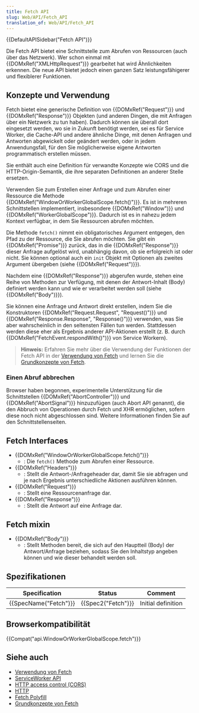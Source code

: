 ```yaml
---
title: Fetch API
slug: Web/API/Fetch_API
translation_of: Web/API/Fetch_API
---
```

{{DefaultAPISidebar("Fetch API")}}

Die Fetch API bietet eine Schnittstelle zum Abrufen von Ressourcen (auch über das Netzwerk). Wer schon einmal mit {{DOMxRef("XMLHttpRequest")}} gearbeitet hat wird Ähnlichkeiten erkennen. Die neue API bietet jedoch einen ganzen Satz leistungsfähigerer und flexiblerer Funktionen.

## Konzepte und Verwendung

Fetch bietet eine generische Definition von {{DOMxRef("Request")}} und {{DOMxRef("Response")}} Objekten (und anderen Dingen, die mit Anfragen über ein Netzwerk zu tun haben). Dadurch können sie überall dort eingesetzt werden, wo sie in Zukunft benötigt werden, sei es für Service Worker, die Cache-API und andere ähnliche Dinge, mit denen Anfragen und Antworten abgewickelt oder geändert werden, oder in jedem Anwendungsfall, für den Sie möglicherweise eigene Antworten programmatisch erstellen müssen.

Sie enthält auch eine Definition für verwandte Konzepte wie CORS und die HTTP-Origin-Semantik, die ihre separaten Definitionen an anderer Stelle ersetzen.

Verwenden Sie zum Erstellen einer Anfrage und zum Abrufen einer Ressource die Methode {{DOMxRef("WindowOrWorkerGlobalScope.fetch()")}}. Es ist in mehreren Schnittstellen implementiert, insbesondere {{DOMxRef("Window")}} und {{DOMxRef("WorkerGlobalScope")}}. Dadurch ist es in nahezu jedem Kontext verfügbar, in dem Sie Ressourcen abrufen möchten.

Die Methode `fetch()` nimmt ein obligatorisches Argument entgegen, den Pfad zu der Ressource, die Sie abrufen möchten. Sie gibt ein {{DOMxRef("Promise")}} zurück, das in die {{DOMxRef("Response")}} dieser Anfrage aufgelöst wird, unabhängig davon, ob sie erfolgreich ist oder nicht. Sie können optional auch ein `init` Objekt mit Optionen als zweites Argument übergeben (siehe {{DOMxRef("Request")}}).

Nachdem eine {{DOMxRef("Response")}} abgerufen wurde, stehen eine Reihe von Methoden zur Verfügung, mit denen der Antwort-Inhalt (Body) definiert werden kann und wie er verarbeitet werden soll (siehe {{DOMxRef("Body")}}).

Sie können eine Anfrage und Antwort direkt erstellen, indem Sie die Konstruktoren {{DOMxRef("Request.Request", "Request()")}} und {{DOMxRef("Response.Response", "Response()")}} verwenden, was Sie aber wahrscheinlich in den seltensten Fällen tun werden. Stattdessen werden diese eher als Ergebnis anderer API-Aktionen erstellt (z. B. durch {{DOMxRef("FetchEvent.respondWith()")}} von Service Workern).

> **Hinweis:** Erfahren Sie mehr über die Verwendung der Funktionen der Fetch API in der [Verwendung von Fetch](/de/docs/Web/API/Fetch_API/Using_Fetch) und lernen Sie die [Grundkonzepte von Fetch](/de/docs/Web/API/Fetch_API/Basic_concepts).

### Einen Abruf abbrechen

Browser haben begonnen, experimentelle Unterstützung für die Schnittstellen {{DOMxRef("AbortController")}} und {{DOMxRef("AbortSignal")}} hinzuzufügen (auch Abort API genannt), die den Abbruch von Operationen durch Fetch und XHR ermöglichen, sofern diese noch nicht abgeschlossen sind. Weitere Informationen finden Sie auf den Schnittstellenseiten.

## Fetch Interfaces

- {{DOMxRef("WindowOrWorkerGlobalScope.fetch()")}}
  - : Die `fetch()` Methode zum Abrufen einer Ressource.
- {{DOMxRef("Headers")}}
  - : Stellt die Antwort-/Anfrageheader dar, damit Sie sie abfragen und je nach Ergebnis unterschiedliche Aktionen ausführen können.
- {{DOMxRef("Request")}}
  - : Stellt eine Ressourcenanfrage dar.
- {{DOMxRef("Response")}}
  - : Stellt die Antwort auf eine Anfrage dar.

## Fetch mixin

- {{DOMxRef("Body")}}
  - : Stellt Methoden bereit, die sich auf den Hauptteil (Body) der Antwort/Anfrage beziehen, sodass Sie den Inhaltstyp angeben können und wie dieser behandelt werden soll.

## Spezifikationen

| Specification                | Status                   | Comment            |
| ---------------------------- | ------------------------ | ------------------ |
| {{SpecName("Fetch")}} | {{Spec2("Fetch")}} | Initial definition |

## Browserkompatibilität

{{Compat("api.WindowOrWorkerGlobalScope.fetch")}}

## Siehe auch

- [Verwendung von Fetch](/de/docs/Web/API/Fetch_API/Using_Fetch)
- [ServiceWorker API](/de/docs/Web/API/ServiceWorker_API)
- [HTTP access control (CORS)](/de/docs/Web/HTTP/Access_control_CORS)
- [HTTP](/de/docs/Web/HTTP)
- [Fetch Polyfill](https://github.com/github/fetch)
- [Grundkonzepte von Fetch](/de/docs/Web/API/Fetch_API/Basic_concepts)
